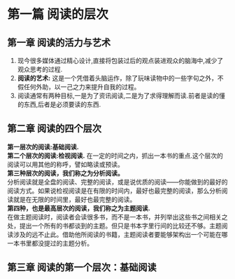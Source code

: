 # 第一篇 阅读的层次  

## 第一章 阅读的活力与艺术  

1. 现今很多媒体通过精心设计,直接将包装过后的观点装进观众的脑海中,减少了观众思考的过程.   
2. **阅读的艺术:** 这是一个凭借着头脑运作，除了玩味读物中的一些字句之外，不假任何外助，以一己之力来提升自我的过程。  
3. 阅读通常有两种目标,一是为了资讯阅读,二是为了求得理解而读.前者是读的懂的东西,后者是必须要读的东西.  

## 第二章 阅读的四个层次  

**第一层次的阅读:基础阅读.**        
**第二个层次的阅读:检视阅读.**  在一定的时间之内，抓出一本书的重点.这个层次的阅读可以用其他的称呼，譬如略读或预读。    
**第三种层次的阅读，我们称之为分析阅读。**       
分析阅读就是全盘的阅读、完整的阅读，或是说优质的阅读——你能做到的最好的阅读方式。如果说检视阅读是在有限的时间内，最好也最完整的阅读，那么分析阅读就是在无限的时间里，最好也最完整的阅读。    
**第四种，也是最高层次的阅读，我们称之为主题阅读.**    
在做主题阅读时，阅读者会读很多书，而不是一本书，并列举出这些书之间相关之处，提出一个所有的书都谈到的主题。但只是书本字里行间的比较还不够。主题阅读涉及的远不止此。借助他所阅读的书籍，主题阅读者要能够架构出一个可能在哪一本书里都没提过的主题分析。   

## 第三章 阅读的第一个层次：基础阅读















  
